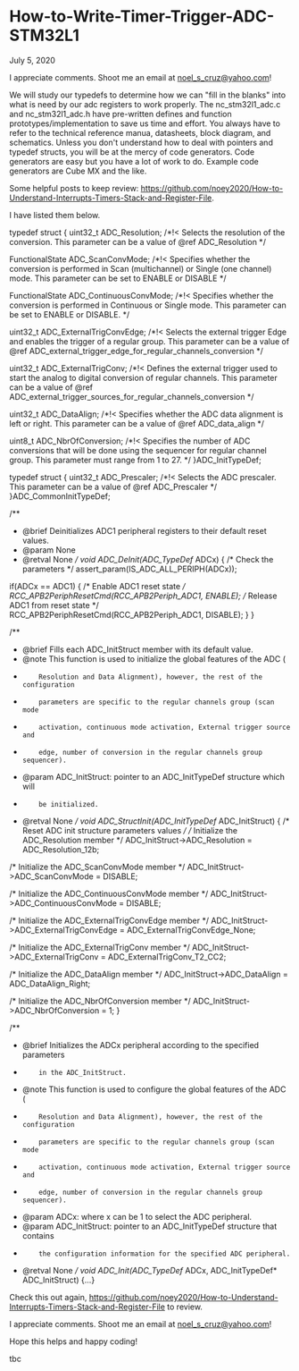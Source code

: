 # How-to-Write-Timer-Trigger-ADC-STM32L1
July 5, 2020

I appreciate comments. Shoot me an email at noel_s_cruz@yahoo.com!

We will study our typedefs to determine how we can "fill in the blanks" into what is need by our adc registers to work properly. The nc_stm32l1_adc.c and nc_stm32l1_adc.h have pre-written defines and function prototypes/implementation to save us time and effort. You always have to refer to the technical reference manua, datasheets, block diagram, and schematics. Unless you don't understand how to deal with pointers and typedef structs, you will be at the mercy of code generators. Code generators are easy but you have a lot of work to do. Example code generators are Cube MX and the like. 

Some helpful posts to keep review: https://github.com/noey2020/How-to-Understand-Interrupts-Timers-Stack-and-Register-File.

I have listed them below.

typedef struct
{
  uint32_t ADC_Resolution;                /*!< Selects the resolution of the conversion.
                                               This parameter can be a value of @ref ADC_Resolution */

  FunctionalState ADC_ScanConvMode;       /*!< Specifies whether the conversion is performed in
                                               Scan (multichannel) or Single (one channel) mode.
                                               This parameter can be set to ENABLE or DISABLE */

  FunctionalState ADC_ContinuousConvMode; /*!< Specifies whether the conversion is performed in
                                               Continuous or Single mode.
                                               This parameter can be set to ENABLE or DISABLE. */

  uint32_t ADC_ExternalTrigConvEdge;      /*!< Selects the external trigger Edge and enables the
                                               trigger of a regular group. This parameter can be a value
                                               of @ref ADC_external_trigger_edge_for_regular_channels_conversion */

  uint32_t ADC_ExternalTrigConv;          /*!< Defines the external trigger used to start the analog
                                               to digital conversion of regular channels. This parameter
                                               can be a value of @ref ADC_external_trigger_sources_for_regular_channels_conversion */

  uint32_t ADC_DataAlign;                 /*!< Specifies whether the ADC data alignment is left or right.
                                               This parameter can be a value of @ref ADC_data_align */

  uint8_t  ADC_NbrOfConversion;           /*!< Specifies the number of ADC conversions that will be done
                                               using the sequencer for regular channel group.
                                               This parameter must range from 1 to 27. */
}ADC_InitTypeDef;

typedef struct
{
  uint32_t ADC_Prescaler;                 /*!< Selects the ADC prescaler.
                                               This parameter can be a value
                                               of @ref ADC_Prescaler */
}ADC_CommonInitTypeDef;

/**
  * @brief  Deinitializes ADC1 peripheral registers to their default reset values.
  * @param  None
  * @retval None
  */
void ADC_DeInit(ADC_TypeDef* ADCx)
{
  /* Check the parameters */
  assert_param(IS_ADC_ALL_PERIPH(ADCx));

  if(ADCx == ADC1)
  {
    /* Enable ADC1 reset state */
    RCC_APB2PeriphResetCmd(RCC_APB2Periph_ADC1, ENABLE);
    /* Release ADC1 from reset state */
    RCC_APB2PeriphResetCmd(RCC_APB2Periph_ADC1, DISABLE);
  }
}

/**
  * @brief  Fills each ADC_InitStruct member with its default value.
  * @note   This function is used to initialize the global features of the ADC (
  *         Resolution and Data Alignment), however, the rest of the configuration
  *         parameters are specific to the regular channels group (scan mode
  *         activation, continuous mode activation, External trigger source and
  *         edge, number of conversion in the regular channels group sequencer).
  * @param  ADC_InitStruct: pointer to an ADC_InitTypeDef structure which will
  *         be initialized.
  * @retval None
  */
void ADC_StructInit(ADC_InitTypeDef* ADC_InitStruct)
{
  /* Reset ADC init structure parameters values */
  /* Initialize the ADC_Resolution member */
  ADC_InitStruct->ADC_Resolution = ADC_Resolution_12b;

  /* Initialize the ADC_ScanConvMode member */
  ADC_InitStruct->ADC_ScanConvMode = DISABLE;

  /* Initialize the ADC_ContinuousConvMode member */
  ADC_InitStruct->ADC_ContinuousConvMode = DISABLE;

  /* Initialize the ADC_ExternalTrigConvEdge member */
  ADC_InitStruct->ADC_ExternalTrigConvEdge = ADC_ExternalTrigConvEdge_None;

  /* Initialize the ADC_ExternalTrigConv member */
  ADC_InitStruct->ADC_ExternalTrigConv = ADC_ExternalTrigConv_T2_CC2;

  /* Initialize the ADC_DataAlign member */
  ADC_InitStruct->ADC_DataAlign = ADC_DataAlign_Right;

  /* Initialize the ADC_NbrOfConversion member */
  ADC_InitStruct->ADC_NbrOfConversion = 1;
}

/**
  * @brief  Initializes the ADCx peripheral according to the specified parameters
  *         in the ADC_InitStruct.
  * @note   This function is used to configure the global features of the ADC (
  *         Resolution and Data Alignment), however, the rest of the configuration
  *         parameters are specific to the regular channels group (scan mode
  *         activation, continuous mode activation, External trigger source and
  *         edge, number of conversion in the regular channels group sequencer).
  * @param  ADCx: where x can be 1 to select the ADC peripheral.
  * @param  ADC_InitStruct: pointer to an ADC_InitTypeDef structure that contains
  *         the configuration information for the specified ADC peripheral.
  * @retval None
  */
void ADC_Init(ADC_TypeDef* ADCx, ADC_InitTypeDef* ADC_InitStruct)
{...}


Check this out again, https://github.com/noey2020/How-to-Understand-Interrupts-Timers-Stack-and-Register-File to review.

I appreciate comments. Shoot me an email at noel_s_cruz@yahoo.com!

Hope this helps and happy coding!

tbc

